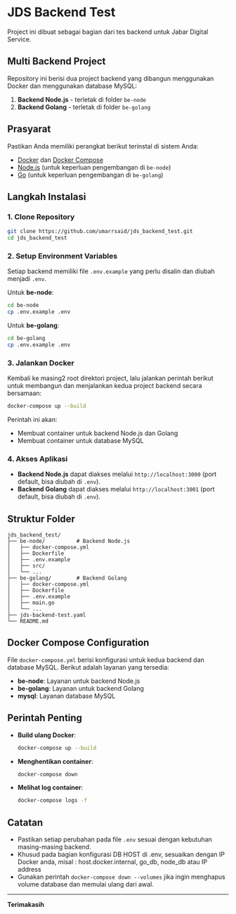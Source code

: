 # JDS Backend Test

Project ini dibuat sebagai bagian dari tes backend untuk Jabar Digital Service. 

## Multi Backend Project

Repository ini berisi dua project backend yang dibangun menggunakan Docker dan menggunakan database MySQL:

1. **Backend Node.js** - terletak di folder `be-node`
2. **Backend Golang** - terletak di folder `be-golang`

## Prasyarat

Pastikan Anda memiliki perangkat berikut terinstal di sistem Anda:

- [Docker](https://www.docker.com/) dan [Docker Compose](https://docs.docker.com/compose/)
- [Node.js](https://nodejs.org/) (untuk keperluan pengembangan di `be-node`)
- [Go](https://golang.org/) (untuk keperluan pengembangan di `be-golang`)

## Langkah Instalasi

### 1. Clone Repository

```bash
git clone https://github.com/umarrsaid/jds_backend_test.git
cd jds_backend_test
```

### 2. Setup Environment Variables

Setiap backend memiliki file `.env.example` yang perlu disalin dan diubah menjadi `.env`. 

Untuk **be-node**:

```bash
cd be-node
cp .env.example .env
```

Untuk **be-golang**:

```bash
cd be-golang
cp .env.example .env
```

### 3. Jalankan Docker

Kembali ke masing2 root direktori project, lalu jalankan perintah berikut untuk membangun dan menjalankan kedua project backend secara bersamaan:

```bash
docker-compose up --build
```

Perintah ini akan:
- Membuat container untuk backend Node.js dan Golang
- Membuat container untuk database MySQL

### 4. Akses Aplikasi

- **Backend Node.js** dapat diakses melalui `http://localhost:3000` (port default, bisa diubah di `.env`).
- **Backend Golang** dapat diakses melalui `http://localhost:3001` (port default, bisa diubah di `.env`).

## Struktur Folder

```
jds_backend_test/
├── be-node/          # Backend Node.js
│   ├── docker-compose.yml
│   ├── Dockerfile
│   ├── .env.example
│   ├── src/
│   └── ...
├── be-golang/        # Backend Golang
│   ├── docker-compose.yml
│   ├── Dockerfile
│   ├── .env.example
│   ├── main.go
│   └── ...
├── jds-backend-test.yaml
└── README.md
```

## Docker Compose Configuration

File `docker-compose.yml` berisi konfigurasi untuk kedua backend dan database MySQL. Berikut adalah layanan yang tersedia:

- **be-node**: Layanan untuk backend Node.js
- **be-golang**: Layanan untuk backend Golang
- **mysql**: Layanan database MySQL

## Perintah Penting

- **Build ulang Docker**:
  ```bash
  docker-compose up --build
  ```

- **Menghentikan container**:
  ```bash
  docker-compose down
  ```

- **Melihat log container**:
  ```bash
  docker-compose logs -f
  ```

## Catatan

- Pastikan setiap perubahan pada file `.env` sesuai dengan kebutuhan masing-masing backend.
- Khusud pada bagian konfigurasi DB HOST di .env, sesuaikan dengan IP Docker anda, misal : host.docker.internal, go_db, node_db atau IP address
- Gunakan perintah `docker-compose down --volumes` jika ingin menghapus volume database dan memulai ulang dari awal.

---

**Terimakasih**
